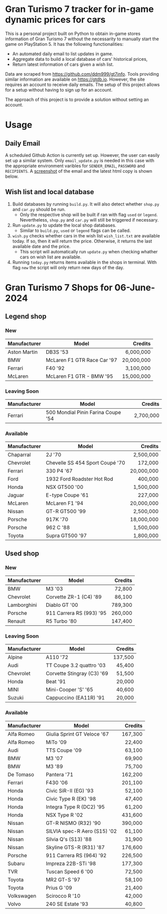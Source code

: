 # Gran Turismo 7 tracker for in-game dynamic prices for cars

This is a personal project built on Python to obtain in-game stores information of Gran Turismo 7 without the necessarity to manually start the game on PlayStation 5. It has the following functionalities:

- An automated daily email to list updates in game.
- Aggregate data to build a local database of cars' historical prices,
- Return latest information of cars given a wish list.

Data are scraped from https://github.com/ddm999/gt7info. Tools providing similar information are available on https://gtdb.io. However, the site requires an account to receive daily emails. The setup of this project allows for a setup without having to sign up for an account.

The approach of this project is to provide a solution without setting an account.

# Usage

## Daily Email

A scheduled Github Action is currently set up. However, the user can easily set up a similar system. Only `email_update.py` is needed in this case with the appropriate environment varibles for `SENDER_EMAIL`, `PASSWORD` and `RECIPIENTS`. A [screenshot](https://raw.githubusercontent.com/marcohoucheng/Gran-Turismo-7-Price-Tracker/main/data/email_screenshot.png) of the email and the latest html copy is shown below.

## Wish list and local database

1. Build databases by running `build.py`. It will also detect whether `shop.py` and `car.py` should be run.
    - Only the respective shop will be built if ran with flag `used` or `legend`. Nevertheless, `shop.py` and `car.py` will still be triggered if necessary.
2. Run `update.py` to update the local shop databases.
    - Similar to `build.py`, `used` or `legend` flags can be called.
3. `wish.py` checks whether cars in the wish list `wish_list.txt` are available today. If so, then it will return the price. Otherwise, it returns the last available date and the price.
    - This script will automatically run `update.py` when checking whather cars on wish list are available.
4. Running `today.py` returns items available in the shops in terminal. With flag `new` the script will only return new days of the day.


# Gran Turismo 7 Shops for 06-June-2024



## Legend shop

### New
 | Manufacturer | Model | Credits |
 | --- | --- | --: |
|Aston Martin|DB3S '53|6,000,000|
|BMW|McLaren F1 GTR Race Car '97|20,000,000|
|Ferrari|F40 '92|3,100,000|
|McLaren|McLaren F1 GTR - BMW '95|15,000,000|

### Leaving Soon
 | Manufacturer | Model | Credits |
 | --- | --- | --: |
|Ferrari|500 Mondial Pinin Farina Coupe '54|2,700,000|

### Available
 | Manufacturer | Model | Credits |
 | --- | --- | --: |
|Chaparral|2J '70|2,500,000|
|Chevrolet|Chevelle SS 454 Sport Coupé '70|172,000|
|Ferrari|330 P4 '67|20,000,000|
|Ford|1932 Ford Roadster Hot Rod|400,000|
|Honda|NSX GT500 '00|1,500,000|
|Jaguar|E-type Coupe '61|227,000|
|McLaren|McLaren F1 '94|20,000,000|
|Nissan|GT-R GT500 '99|2,500,000|
|Porsche|917K '70|18,000,000|
|Porsche|962 C '88|1,500,000|
|Toyota|Supra GT500 '97|1,800,000|


## Used shop

### New
 | Manufacturer | Model | Credits |
 | --- | --- | --: |
|BMW|M3 '03|72,800|
|Chevrolet|Corvette ZR-1 (C4) '89|86,100|
|Lamborghini|Diablo GT '00|789,300|
|Porsche|911 Carrera RS (993) '95|260,000|
|Renault|R5 Turbo '80|147,400|

### Leaving Soon
 | Manufacturer | Model | Credits |
 | --- | --- | --: |
|Alpine|A110 '72|137,500|
|Audi|TT Coupe 3.2 quattro '03|45,400|
|Chevrolet|Corvette Stingray (C3) '69|51,500|
|Honda|Beat '91|20,000|
|MINI|Mini-Cooper 'S' '65|40,600|
|Suzuki|Cappuccino (EA11R) '91|20,000|

### Available
 | Manufacturer | Model | Credits |
 | --- | --- | --: |
|Alfa Romeo|Giulia Sprint GT Veloce '67|167,300|
|Alfa Romeo|MiTo '09|22,400|
|Audi|TTS Coupe '09|63,100|
|BMW|M3 '07|69,900|
|BMW|M3 '89|75,700|
|De Tomaso|Pantera '71|162,200|
|Ferrari|F430 '06|201,100|
|Honda|Civic SiR-II (EG) '93|52,100|
|Honda|Civic Type R (EK) '98|47,400|
|Honda|Integra Type R (DC2) '95|61,200|
|Honda|NSX Type R '02|431,600|
|Nissan|GT-R NISMO (R32) '90|390,000|
|Nissan|SILVIA spec-R Aero (S15) '02|61,100|
|Nissan|Silvia Q's (S13) '88|31,900|
|Nissan|Skyline GTS-R (R31) '87|176,600|
|Porsche|911 Carrera RS (964) '92|226,500|
|Subaru|Impreza 22B-STi '98|177,300|
|TVR|Tuscan Speed 6 '00|72,500|
|Toyota|MR2 GT-S '97|58,100|
|Toyota|Prius G '09|21,400|
|Volkswagen|Scirocco R '10|42,000|
|Volvo|240 SE Estate '93|40,800|
